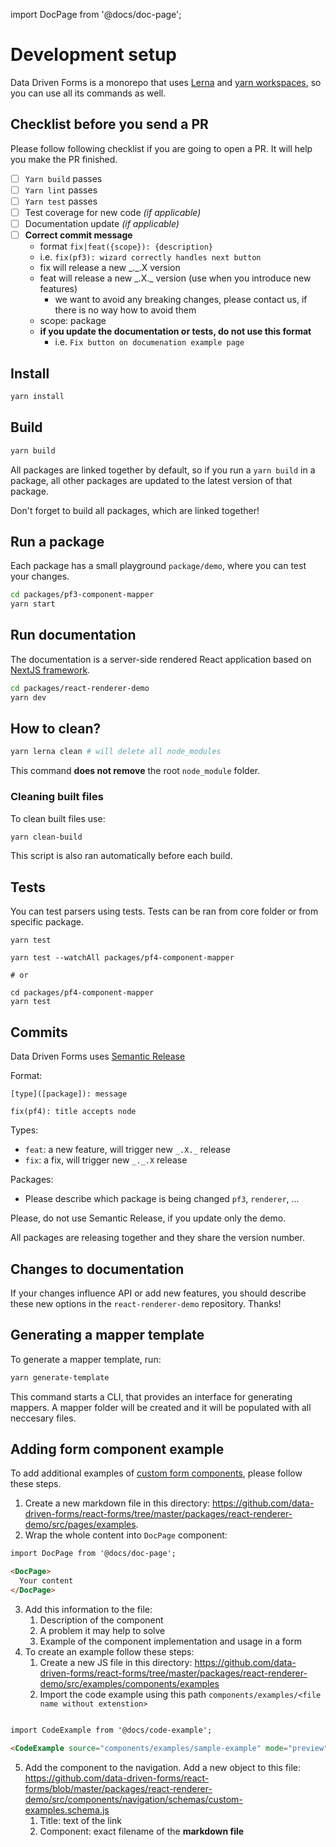 import DocPage from '@docs/doc-page';

<DocPage>

# Development setup

Data Driven Forms is a monorepo that uses [Lerna](https://github.com/lerna/lerna) and [yarn workspaces](https://classic.yarnpkg.com/blog/2017/08/02/introducing-workspaces/), so you can use all its commands as well.

## Checklist before you send a PR

Please follow following checklist if you are going to open a PR. It will help you make the PR finished.

- [ ] `Yarn build` passes
- [ ] `Yarn lint` passes
- [ ] `Yarn test` passes
- [ ] Test coverage for new code *(if applicable)*
- [ ] Documentation update *(if applicable)*
- [ ] **Correct commit message**
   - format `fix|feat({scope}): {description}`
   - i.e. `fix(pf3): wizard correctly handles next button`
   - fix will release a new \_.\_.X version
   - feat will release a new \_.X.\_ version (use when you introduce new features)
     - we want to avoid any breaking changes, please contact us, if there is no way how to avoid them
   - scope: package
   - **if you update the documentation or tests, do not use this format**
     - i.e. `Fix button on documenation example page`

## Install

```bash
yarn install
```

## Build

```bash
yarn build
```

All packages are linked together by default, so if you run a `yarn build` in a package, all other packages are updated to the latest version of that package.

Don't forget to build all packages, which are linked together!

## Run a package

Each package has a small playground `package/demo`, where you can test your changes.

```bash
cd packages/pf3-component-mapper
yarn start
```

## Run documentation

The documentation is a server-side rendered React application based on [NextJS framework](https://nextjs.org/).

```bash
cd packages/react-renderer-demo
yarn dev
```

## How to clean?

```bash
yarn lerna clean # will delete all node_modules
```

This command **does not remove** the root `node_module` folder.

### Cleaning built files

To clean built files use:

```bash
yarn clean-build
```

This script is also ran automatically before each build.

## Tests

You can test parsers using tests. Tests can be ran from core folder or from specific package.

```console
yarn test

yarn test --watchAll packages/pf4-component-mapper

# or

cd packages/pf4-component-mapper
yarn test
```

## Commits

Data Driven Forms uses [Semantic Release](https://github.com/semantic-release/commit-analyzer)

Format:

```
[type]([package]): message

fix(pf4): title accepts node
```

Types:
- `feat`: a new feature, will trigger new `_.X._` release
- `fix`: a fix, will trigger new `_._.X` release

Packages:
- Please describe which package is being changed `pf3`, `renderer`, ...

Please, do not use Semantic Release, if you update only the demo.

All packages are releasing together and they share the version number.

## Changes to documentation

If your changes influence API or add new features, you should describe these new options in the `react-renderer-demo` repository. Thanks!

## Generating a mapper template

To generate a mapper template, run:

```bash
yarn generate-template
```

This command starts a CLI, that provides an interface for generating mappers. A mapper folder will be created and it will be populated with all neccesary files.
## Adding form component example

To add additional examples of [custom form components](/examples/sample-example), please follow these steps.

1. Create a new markdown file in this directory: https://github.com/data-driven-forms/react-forms/tree/master/packages/react-renderer-demo/src/pages/examples.
2. Wrap the whole content into `DocPage` component:
```md
import DocPage from '@docs/doc-page';

<DocPage>
  Your content
</DocPage>

```
3. Add this information to the file:
    1.  Description of the component
    2. A problem it may help to solve
    3. Example of the component implementation and usage in a form
4. To create an example follow these steps:
    1. Create a new JS file in this directory: https://github.com/data-driven-forms/react-forms/tree/master/packages/react-renderer-demo/src/examples/components/examples
    2. Import the code example using this path `components/examples/<file name without extenstion>`

```md

import CodeExample from '@docs/code-example';

<CodeExample source="components/examples/sample-example" mode="preview" />

```
5. Add the component to the navigation. Add a new object to this file: https://github.com/data-driven-forms/react-forms/blob/master/packages/react-renderer-demo/src/components/navigation/schemas/custom-examples.schema.js
    1. Title: text of the link
    2. Component: exact filename of the **markdown file**

</DocPage>
